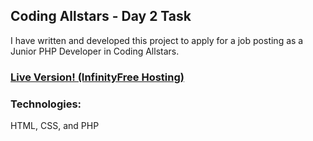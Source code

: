 ## Coding Allstars - Day 2 Task
I have written and developed this project to apply for a job posting as a Junior PHP Developer in Coding Allstars.

### [Live Version! (InfinityFree Hosting)]([http://classcentralchecker.infinityfreeapp.com/](http://codingallstars.infinityfreeapp.com/))

### Technologies:
HTML, CSS, and PHP
